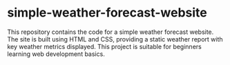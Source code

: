 # simple-weather-forecast-website
This repository contains the code for a simple weather forecast website. The site is built using HTML and CSS, providing a static weather report with key weather metrics displayed. This project is suitable for beginners learning web development basics.
